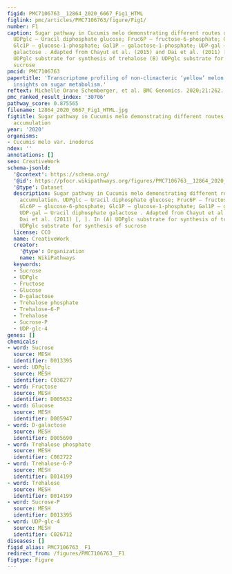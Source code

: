 ```yaml
---
figid: PMC7106763__12864_2020_6667_Fig1_HTML
figlink: pmc/articles/PMC7106763/figure/Fig1/
number: F1
caption: Sugar pathway in Cucumis melo demonstrating different routes of sucrose accumulation.
  UDPglc – Uracil diphosphate glucose; Fruc6P – fructose-6-phosphate; Glc6P – glucose-6-phosphate;
  Glc1P – glucose-1-phosphate; Gal1P – galactose-1-phosphate; UDP-gal – Uracil diphosphate
  galactose . Adapted from Chayut et al. (2015) and Dai et al. (2011) [, ]. In (A)
  UDPglc substrate for synthesis of trehalose (B) UDPglc substrate for synthesis of
  sucrose
pmcid: PMC7106763
papertitle: 'Transcriptome profiling of non-climacteric ‘yellow’ melon during ripening:
  insights on sugar metabolism.'
reftext: Michelle Orane Schemberger, et al. BMC Genomics. 2020;21:262.
pmc_ranked_result_index: '30706'
pathway_score: 0.875565
filename: 12864_2020_6667_Fig1_HTML.jpg
figtitle: Sugar pathway in Cucumis melo demonstrating different routes of sucrose
  accumulation
year: '2020'
organisms:
- Cucumis melo var. inodorus
ndex: ''
annotations: []
seo: CreativeWork
schema-jsonld:
  '@context': https://schema.org/
  '@id': https://pfocr.wikipathways.org/figures/PMC7106763__12864_2020_6667_Fig1_HTML.html
  '@type': Dataset
  description: Sugar pathway in Cucumis melo demonstrating different routes of sucrose
    accumulation. UDPglc – Uracil diphosphate glucose; Fruc6P – fructose-6-phosphate;
    Glc6P – glucose-6-phosphate; Glc1P – glucose-1-phosphate; Gal1P – galactose-1-phosphate;
    UDP-gal – Uracil diphosphate galactose . Adapted from Chayut et al. (2015) and
    Dai et al. (2011) [, ]. In (A) UDPglc substrate for synthesis of trehalose (B)
    UDPglc substrate for synthesis of sucrose
  license: CC0
  name: CreativeWork
  creator:
    '@type': Organization
    name: WikiPathways
  keywords:
  - Sucrose
  - UDPglc
  - Fructose
  - Glucose
  - D-galactose
  - Trehalose phosphate
  - Trehalose-6-P
  - Trehalose
  - Sucrose-P
  - UDP-glc-4
genes: []
chemicals:
- word: Sucrose
  source: MESH
  identifier: D013395
- word: UDPglc
  source: MESH
  identifier: C038277
- word: Fructose
  source: MESH
  identifier: D005632
- word: Glucose
  source: MESH
  identifier: D005947
- word: D-galactose
  source: MESH
  identifier: D005690
- word: Trehalose phosphate
  source: MESH
  identifier: C082722
- word: Trehalose-6-P
  source: MESH
  identifier: D014199
- word: Trehalose
  source: MESH
  identifier: D014199
- word: Sucrose-P
  source: MESH
  identifier: D013395
- word: UDP-glc-4
  source: MESH
  identifier: C026712
diseases: []
figid_alias: PMC7106763__F1
redirect_from: /figures/PMC7106763__F1
figtype: Figure
---
```


